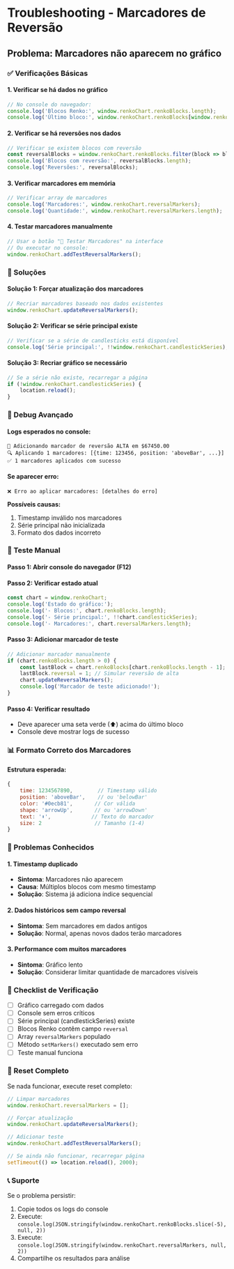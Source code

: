 # Troubleshooting - Marcadores de Reversão

## Problema: Marcadores não aparecem no gráfico

### ✅ Verificações Básicas

#### 1. Verificar se há dados no gráfico
```javascript
// No console do navegador:
console.log('Blocos Renko:', window.renkoChart.renkoBlocks.length);
console.log('Último bloco:', window.renkoChart.renkoBlocks[window.renkoChart.renkoBlocks.length - 1]);
```

#### 2. Verificar se há reversões nos dados
```javascript
// Verificar se existem blocos com reversão
const reversalBlocks = window.renkoChart.renkoBlocks.filter(block => block.reversal !== null);
console.log('Blocos com reversão:', reversalBlocks.length);
console.log('Reversões:', reversalBlocks);
```

#### 3. Verificar marcadores em memória
```javascript
// Verificar array de marcadores
console.log('Marcadores:', window.renkoChart.reversalMarkers);
console.log('Quantidade:', window.renkoChart.reversalMarkers.length);
```

#### 4. Testar marcadores manualmente
```javascript
// Usar o botão "🧪 Testar Marcadores" na interface
// Ou executar no console:
window.renkoChart.addTestReversalMarkers();
```

### 🔧 Soluções

#### Solução 1: Forçar atualização dos marcadores
```javascript
// Recriar marcadores baseado nos dados existentes
window.renkoChart.updateReversalMarkers();
```

#### Solução 2: Verificar se série principal existe
```javascript
// Verificar se a série de candlesticks está disponível
console.log('Série principal:', !!window.renkoChart.candlestickSeries);
```

#### Solução 3: Recriar gráfico se necessário
```javascript
// Se a série não existe, recarregar a página
if (!window.renkoChart.candlestickSeries) {
    location.reload();
}
```

### 🐛 Debug Avançado

#### Logs esperados no console:
```
📍 Adicionando marcador de reversão ALTA em $67450.00
🔍 Aplicando 1 marcadores: [{time: 123456, position: 'aboveBar', ...}]
✅ 1 marcadores aplicados com sucesso
```

#### Se aparecer erro:
```
❌ Erro ao aplicar marcadores: [detalhes do erro]
```

**Possíveis causas:**
1. Timestamp inválido nos marcadores
2. Série principal não inicializada
3. Formato dos dados incorreto

### 🧪 Teste Manual

#### Passo 1: Abrir console do navegador (F12)

#### Passo 2: Verificar estado atual
```javascript
const chart = window.renkoChart;
console.log('Estado do gráfico:');
console.log('- Blocos:', chart.renkoBlocks.length);
console.log('- Série principal:', !!chart.candlestickSeries);
console.log('- Marcadores:', chart.reversalMarkers.length);
```

#### Passo 3: Adicionar marcador de teste
```javascript
// Adicionar marcador manualmente
if (chart.renkoBlocks.length > 0) {
    const lastBlock = chart.renkoBlocks[chart.renkoBlocks.length - 1];
    lastBlock.reversal = 1; // Simular reversão de alta
    chart.updateReversalMarkers();
    console.log('Marcador de teste adicionado!');
}
```

#### Passo 4: Verificar resultado
- Deve aparecer uma seta verde (⬆) acima do último bloco
- Console deve mostrar logs de sucesso

### 📊 Formato Correto dos Marcadores

#### Estrutura esperada:
```javascript
{
    time: 1234567890,        // Timestamp válido
    position: 'aboveBar',    // ou 'belowBar'
    color: '#0ecb81',       // Cor válida
    shape: 'arrowUp',       // ou 'arrowDown'
    text: '⬆',             // Texto do marcador
    size: 2                 // Tamanho (1-4)
}
```

### 🚨 Problemas Conhecidos

#### 1. Timestamp duplicado
- **Sintoma**: Marcadores não aparecem
- **Causa**: Múltiplos blocos com mesmo timestamp
- **Solução**: Sistema já adiciona índice sequencial

#### 2. Dados históricos sem campo reversal
- **Sintoma**: Sem marcadores em dados antigos
- **Solução**: Normal, apenas novos dados terão marcadores

#### 3. Performance com muitos marcadores
- **Sintoma**: Gráfico lento
- **Solução**: Considerar limitar quantidade de marcadores visíveis

### 📝 Checklist de Verificação

- [ ] Gráfico carregado com dados
- [ ] Console sem erros críticos
- [ ] Série principal (candlestickSeries) existe
- [ ] Blocos Renko contêm campo `reversal`
- [ ] Array `reversalMarkers` populado
- [ ] Método `setMarkers()` executado sem erro
- [ ] Teste manual funciona

### 🔄 Reset Completo

Se nada funcionar, execute reset completo:

```javascript
// Limpar marcadores
window.renkoChart.reversalMarkers = [];

// Forçar atualização
window.renkoChart.updateReversalMarkers();

// Adicionar teste
window.renkoChart.addTestReversalMarkers();

// Se ainda não funcionar, recarregar página
setTimeout(() => location.reload(), 2000);
```

### 📞 Suporte

Se o problema persistir:
1. Copie todos os logs do console
2. Execute: `console.log(JSON.stringify(window.renkoChart.renkoBlocks.slice(-5), null, 2))`
3. Execute: `console.log(JSON.stringify(window.renkoChart.reversalMarkers, null, 2))`
4. Compartilhe os resultados para análise
